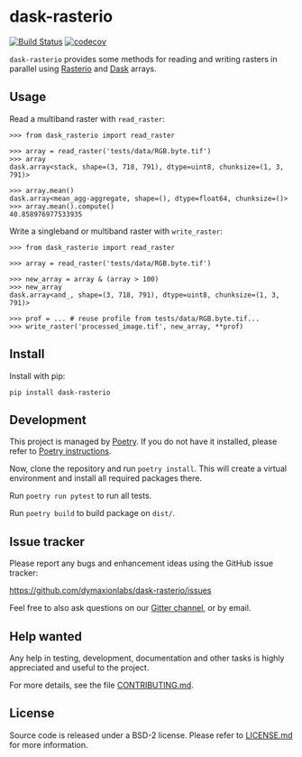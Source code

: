 # dask-rasterio

[![Build Status](https://travis-ci.org/dymaxionlabs/dask-rasterio.svg?branch=master)](https://travis-ci.org/dymaxionlabs/dask-rasterio)
[![codecov](https://codecov.io/gh/dymaxionlabs/dask-rasterio/branch/master/graph/badge.svg)](https://codecov.io/gh/dymaxionlabs/dask-rasterio)

`dask-rasterio` provides some methods for reading and writing rasters in
parallel using [Rasterio](https://github.com/mapbox/rasterio) and
[Dask](https://dask.pydata.org) arrays.


## Usage

Read a multiband raster with `read_raster`:

```
>>> from dask_rasterio import read_raster

>>> array = read_raster('tests/data/RGB.byte.tif')
>>> array
dask.array<stack, shape=(3, 718, 791), dtype=uint8, chunksize=(1, 3, 791)>

>>> array.mean()
dask.array<mean_agg-aggregate, shape=(), dtype=float64, chunksize=()>
>>> array.mean().compute()
40.858976977533935
```

Write a singleband or multiband raster with `write_raster`:

```
>>> from dask_rasterio import read_raster

>>> array = read_raster('tests/data/RGB.byte.tif')

>>> new_array = array & (array > 100)
>>> new_array
dask.array<and_, shape=(3, 718, 791), dtype=uint8, chunksize=(1, 3, 791)>

>>> prof = ... # reuse profile from tests/data/RGB.byte.tif...
>>> write_raster('processed_image.tif', new_array, **prof)
```

## Install

Install with pip:

```
pip install dask-rasterio
```

## Development

This project is managed by [Poetry](https://github.com/sdispater/poetry).  If
you do not have it installed, please refer to 
[Poetry instructions](https://github.com/sdispater/poetry#installation).

Now, clone the repository and run `poetry install`.  This will create a virtual
environment and install all required packages there.

Run `poetry run pytest` to run all tests.

Run `poetry build` to build package on `dist/`.


## Issue tracker

Please report any bugs and enhancement ideas using the GitHub issue tracker:

  https://github.com/dymaxionlabs/dask-rasterio/issues

Feel free to also ask questions on our
[Gitter channel](https://gitter.im/dymaxionlabs/dask-rasterio), or by email.


## Help wanted

Any help in testing, development, documentation and other tasks is highly
appreciated and useful to the project.

For more details, see the file [CONTRIBUTING.md](CONTRIBUTING.md).


## License

Source code is released under a BSD-2 license.  Please refer to
[LICENSE.md](LICENSE.md) for more information.
